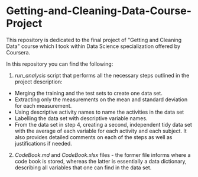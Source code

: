 # Getting-and-Cleaning-Data-Course-Project
This repository is dedicated to the final project of "Getting and Cleaning Data" course which I took within Data Science specialization offered by Coursera.

In this repository you can find the following:

1. *run_analysis* script that performs all the necessary steps outlined in the project description:
  * Merging the training and the test sets to create one data set.
  * Extracting only the measurements on the mean and standard deviation for each measurement.
  * Using descriptive activity names to name the activities in the data set
  * Labelling the data set with descriptive variable names.
  * From the data set in step 4, creating a second, independent tidy data set with the average of each variable for each activity and each       subject.
  It also provides detailed comments on each of the steps as well as justifications if needed.
  
2. *CodeBook.md* and *CodeBook.xlsx* files - the former file informs where a code book is stored, whereas the latter is essentially a data dictionary, describing all variables that one can find in the data set.

